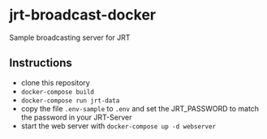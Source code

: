 # jrt-broadcast-docker
Sample broadcasting server for JRT

## Instructions

- clone this repository 
- `docker-compose build`
- `docker-compose run jrt-data`
- copy the file `.env-sample` to  `.env` and set the JRT_PASSWORD to match the password in your JRT-Server
- start the web server with `docker-compose up -d webserver`


